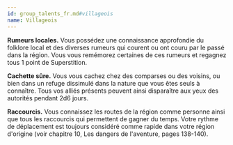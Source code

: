 ```yaml
---
id: group_talents_fr.md#villageois
name: Villageois
---
```


**Rumeurs locales.** Vous possédez une connaissance approfondie du folklore local et des diverses rumeurs qui courent ou ont couru par le passé dans la région. Vous vous remémorez certaines de ces rumeurs et regagnez tous 1 point de Superstition.

**Cachette sûre.** Vous vous cachez chez des comparses ou des voisins, ou bien dans un refuge dissimulé dans la nature que vous êtes seuls à connaître. Tous vos alliés présents peuvent ainsi disparaître aux yeux des autorités pendant 2d6 jours.

**Raccourcis.** Vous connaissez les routes de la région comme personne ainsi que tous les raccourcis qui permettent de gagner du temps. Votre rythme de déplacement est toujours considéré comme rapide dans votre région d'origine (voir chapitre 10, Les dangers de l'aventure, pages 138-140).

